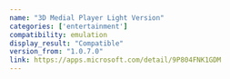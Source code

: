 ```yaml
---
name: "3D Medial Player Light Version"
categories: ['entertainment']
compatibility: emulation
display_result: "Compatible"
version_from: "1.0.7.0"
link: https://apps.microsoft.com/detail/9P804FNK1GDM
---
```

